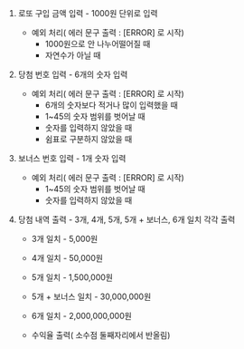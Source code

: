1. 로또 구입 금액 입력 - 1000원 단위로 입력
   * 예외 처리( 에러 문구 출력 : [ERROR] 로 시작)
     * 1000원으로 안 나누어떨어질 때
     * 자연수가 아닐 때
   
2. 당첨 번호 입력 - 6개의 숫자 입력
    * 예외 처리( 에러 문구 출력 : [ERROR] 로 시작)
      * 6개의 숫자보다 적거나 많이 입력했을 때
      * 1~45의 숫자 범위를 벗어날 때
      * 숫자를 입력하지 않았을 때
      * 쉼표로 구분하지 않았을 때

3. 보너스 번호 입력 - 1개 숫자 입력
    * 예외 처리( 에러 문구 출력 : [ERROR] 로 시작)
      * 1~45의 숫자 범위를 벗어날 때
      * 숫자를 입력하지 않았을 때

4. 당첨 내역 출력 - 3개, 4개, 5개, 5개 + 보너스, 6개 일치 각각 출력
    * 3개 일치 - 5,000원
    * 4개 일치 - 50,000원
    * 5개 일치 - 1,500,000원
    * 5개 + 보너스 일치 - 30,000,000원
    * 6개 일치 - 2,000,000,000원

    * 수익율 출력( 소수점 둘째자리에서 반올림)